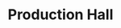 ---
layout: article
title: Production Hall
description: 
  - This design template provides the production hall status
lang: cn
weight: 1000
isDraft: true
ref: Production_Hall
category:
  - Recommended
image: Production_Hall_DE.png
download: Production_Hall_DE.pbmx
overview_description:
overview_benefits:
overview_data_sources:
---
